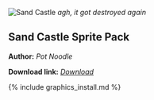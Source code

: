 ![Sand Castle](https://i.imgur.com/ljkftWO.png)
*agh, it got destroyed again*

## Sand Castle Sprite Pack

**Author:** *Pot Noodle*

**Download link:** *[Download](https://cdn.discordapp.com/attachments/703273063881375864/703357237023997992/NatureSheet.xnb)*

{% include graphics_install.md %}
